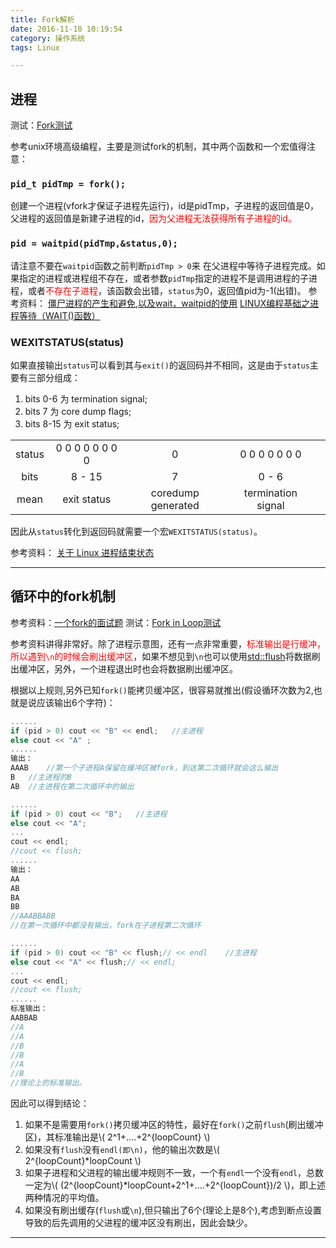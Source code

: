 ```yaml
---
title: Fork解析
date: 2016-11-10 10:19:54
category: 操作系统
tags: Linux

---
```


## 进程

测试：[Fork测试](https://github.com/applefishsky009/OperationSystem/blob/master/1-Fork/fork.cpp)

参考unix环境高级编程，主要是测试fork的机制，其中两个函数和一个宏值得注意：

### `pid_t pidTmp = fork();`
创建一个进程(vfork才保证子进程先运行)，id是pidTmp，子进程的返回值是0，父进程的返回值是新建子进程的id，<font color=red>因为父进程无法获得所有子进程的id。</font>

### `pid = waitpid(pidTmp,&status,0);`
请注意不要在`waitpid`函数之前判断`pidTmp > 0`来 在父进程中等待子进程完成。如果指定的进程或进程组不存在，或者参数`pidTmp`指定的进程不是调用进程的子进程，或者<font color = red>不存在子进程</font>，该函数会出错，`status`为0，返回值pid为-1(出错)。
参考资料：
[僵尸进程的产生和避免,以及wait，waitpid的使用](http://www.programgo.com/article/85414485023/)
[LINUX编程基础之进程等待（WAIT()函数）](http://blog.csdn.net/mybelief321/article/details/9066359)

### WEXITSTATUS(status)
如果直接输出`status`可以看到其与`exit()`的返回码并不相同，这是由于`status`主要有三部分组成：
1. bits 0-6 为 termination signal;
2. bits 7 为 core dump flags;
3. bits 8-15 为 exit status;

|		|		|		|		|		|
|  :-:	| :-:	| :-:	| :-:	| :-:	|
| status | 0 0 0 0 0 0 0 0 |        0           | 0 0 0 0 0 0 0      |
| bits   |     8 - 15      |        7           |     0 - 6          |
| mean   |   exit status   | coredump generated | termination signal |

因此从`status`转化到返回码就需要一个宏`WEXITSTATUS(status)`。

参考资料：
[关于 Linux 进程结束状态](http://cs-cjl.com/2015/11_18_linux_process_exit_status)

---

## 循环中的fork机制

参考资料：[一个fork的面试题](http://coolshell.cn/articles/7965.html)
测试：[Fork in Loop测试](https://github.com/applefishsky009/OperationSystem/blob/master/1-Fork/fork2.cpp)

参考资料讲得非常好。除了进程示意图，还有一点非常重要，<font color=red>标准输出是行缓冲，所以遇到`\n`的时候会刷出缓冲区</font>，如果不想见到`\n`也可以使用[std::flush](http://www.cplusplus.com/reference/ostream/flush-free/?kw=flush)将数据刷出缓冲区，另外，一个进程退出时也会将数据刷出缓冲区。

根据以上规则,另外已知`fork()`能拷贝缓冲区，很容易就推出(假设循环次数为2,也就是说应该输出6个字符)：
```C++
......
if (pid > 0) cout << "B" << endl;	//主进程
else cout << "A" ;
......
输出：
AAAB	//第一个子进程A保留在缓冲区被fork，到达第二次循环就会这么输出
B	//主进程的B
AB	//主进程在第二次循环中的输出

......
if (pid > 0) cout << "B";	//主进程
else cout << "A";
...
cout << endl;
//cout << flush;
......
输出：
AA
AB
BA
BB
//AAABBABB	
//在第一次循环中都没有输出，fork在子进程第二次循环

......
if (pid > 0) cout << "B" << flush;// << endl	//主进程
else cout << "A" << flush;// << endl;
...
cout << endl;
//cout << flush;
......
标准输出：
AABBAB
//A
//A
//B
//B
//A
//B
//理论上的标准输出。
```

因此可以得到结论：
1. 如果不是需要用`fork()`拷贝缓冲区的特性，最好在`fork()`之前`flush`(刷出缓冲区)，其标准输出是\\( 2^1+....+2^{loopCount} \\)
2. 如果没有`flush`没有`endl(即\n)`，他的输出次数是\\( 2^{loopCount}*loopCount \\)
3. 如果子进程和父进程的输出缓冲规则不一致，一个有`endl`一个没有`endl`，总数一定为\\( (2^{loopCount}*loopCount+2^1+....+2^{loopCount})/2 \\)，即上述两种情况的平均值。
4. 如果没有刷出缓存(`flush`或`\n`),但只输出了6个(理论上是8个),考虑到断点设置导致的后先调用的父进程的缓冲区没有刷出，因此会缺少。
$$ $$

---